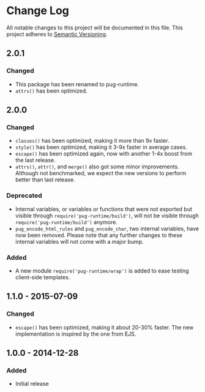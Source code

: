 # Change Log
All notable changes to this project will be documented in this file.
This project adheres to [Semantic Versioning](http://semver.org/).

## 2.0.1
### Changed
- This package has been renamed to pug-runtime.
- `attrs()` has been optimized.

## 2.0.0
### Changed
- `classes()` has been optimized, making it more than 9x faster.
- `style()` has been optimized, making it 3-9x faster in average cases.
- `escape()` has been optimized again, now with another 1-4x boost from the
  last release.
- `attrs()`, `attr()`, and `merge()` also got some minor improvements.
  Although not benchmarked, we expect the new versions to perform better than
  last release.

### Deprecated
- Internal variables, or variables or functions that were not exported but
  visible through `require('pug-runtime/build')`, will not be visible through
  `require('pug-runtime/build')` anymore.
- `pug_encode_html_rules` and `pug_encode_char`, two internal variables, have
  now been removed. Please note that any further changes to these internal
  variables will not come with a major bump.

### Added
- A new module `require('pug-runtime/wrap')` is added to ease testing
  client-side templates.

## 1.1.0 - 2015-07-09
### Changed
- `escape()` has been optimized, making it about 20-30% faster. The new
  implementation is inspired by the one from EJS.

## 1.0.0 - 2014-12-28
### Added
- Initial release
